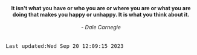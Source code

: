 
<div align="center"><b><span>It isn't what you have or who you are or where you are or what you are doing that makes you happy or unhappy. It is what you think about it.</span></b><br><br><i> - Dale Carnegie</i></div>
<br><br><kbd>Last updated:Wed Sep 20 12:09:15 2023</kbd>